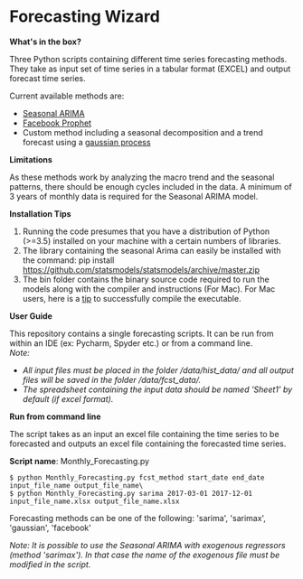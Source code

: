 # Forecasting Wizard

**What's in the box?**

Three Python scripts containing different time series forecasting methods. They take as input set of time series in a tabular format (EXCEL) and output forecast time series.

Current available methods are:
* [Seasonal ARIMA](http://www.statsmodels.org/dev/generated/statsmodels.tsa.statespace.sarimax.SARIMAX.html#statsmodels.tsa.statespace.sarimax.SARIMAX)
* [Facebook Prophet](https://facebookincubator.github.io/prophet/)
* Custom method including a seasonal decomposition and a trend forecast using a [gaussian process](http://scikit-learn.org/stable/modules/gaussian_process.html)

**Limitations**

As these methods work by analyzing the macro trend and the seasonal patterns, there should be enough cycles included in the data. A minimum of 3 years of monthly data is required for the Seasonal ARIMA model.

**Installation Tips**

1. Running the code presumes that you have a distribution of Python (>=3.5) installed on your machine with a certain numbers of libraries.
2. The library containing the seasonal Arima can easily be installed with the command: pip install https://github.com/statsmodels/statsmodels/archive/master.zip
3. The bin folder contains the binary source code required to run the models along with the compiler and instructions (For Mac). For Mac users, here is a [tip](https://github.com/christophsax/seasonal/wiki/Compiling-X-13ARIMA-SEATS-from-Source-for-OS-X) to successfully compile the executable.

**User Guide**

This repository contains a single forecasting scripts. It can be run from within an IDE (ex: Pycharm, Spyder etc.) or from a command line.\
_Note:_
* _All input files must be placed in the folder /data/hist_data/ and all output files will be saved in the folder /data/fcst_data/._
* _The spreadsheet containing the input data should be named 'Sheet1' by default (if excel format)._

**Run from command line**

The script takes as an input an excel file containing the time series to be forecasted and outputs an excel file containing the forecasted time series.

**Script name**: Monthly_Forecasting.py

    $ python Monthly_Forecasting.py fcst_method start_date end_date input_file_name output_file_name\
    $ python Monthly_Forecasting.py sarima 2017-03-01 2017-12-01 input_file_name.xlsx output_file_name.xlsx

Forecasting methods can be one of the following: 'sarima', 'sarimax', 'gaussian', 'facebook'

_Note: It is possible to use the Seasonal ARIMA with exogenous regressors (method 'sarimax'). In that case the name of the exogenous file must be modified in the script._
